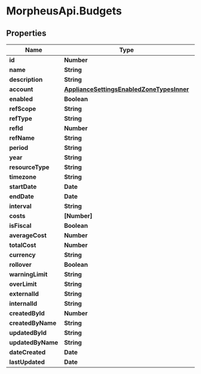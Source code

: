 # MorpheusApi.Budgets

## Properties

Name | Type | Description | Notes
------------ | ------------- | ------------- | -------------
**id** | **Number** |  | [optional] 
**name** | **String** |  | [optional] 
**description** | **String** |  | [optional] 
**account** | [**ApplianceSettingsEnabledZoneTypesInner**](ApplianceSettingsEnabledZoneTypesInner.md) |  | [optional] 
**enabled** | **Boolean** |  | [optional] 
**refScope** | **String** |  | [optional] 
**refType** | **String** |  | [optional] 
**refId** | **Number** |  | [optional] 
**refName** | **String** |  | [optional] 
**period** | **String** |  | [optional] 
**year** | **String** |  | [optional] 
**resourceType** | **String** |  | [optional] 
**timezone** | **String** |  | [optional] 
**startDate** | **Date** |  | [optional] 
**endDate** | **Date** |  | [optional] 
**interval** | **String** |  | [optional] 
**costs** | **[Number]** |  | [optional] 
**isFiscal** | **Boolean** |  | [optional] 
**averageCost** | **Number** |  | [optional] 
**totalCost** | **Number** |  | [optional] 
**currency** | **String** |  | [optional] 
**rollover** | **Boolean** |  | [optional] 
**warningLimit** | **String** |  | [optional] 
**overLimit** | **String** |  | [optional] 
**externalId** | **String** |  | [optional] 
**internalId** | **String** |  | [optional] 
**createdById** | **Number** |  | [optional] 
**createdByName** | **String** |  | [optional] 
**updatedById** | **String** |  | [optional] 
**updatedByName** | **String** |  | [optional] 
**dateCreated** | **Date** |  | [optional] 
**lastUpdated** | **Date** |  | [optional] 


